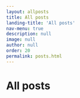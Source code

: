 ```yaml
---
layout: allposts
title: All posts
landing-title: 'All posts'
nav-menu: true
description: null
image: null
author: null
order: 20
permalink: posts.html
---
```


<h1>All posts</h1>
